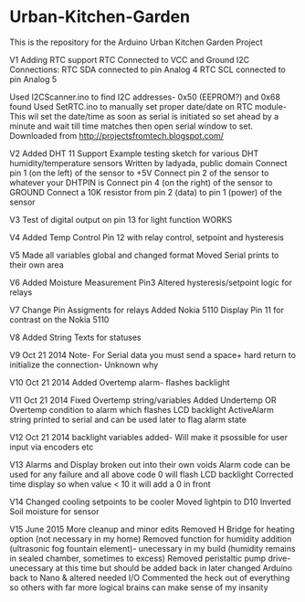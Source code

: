 # Urban-Kitchen-Garden
This is the repository for the Arduino Urban Kitchen Garden Project

V1
 Adding RTC support
 RTC Connected to VCC and Ground
 I2C Connections:
 RTC SDA connected to pin Analog 4
 RTC SCL connected to pin Analog 5

Used I2CScanner.ino to find I2C addresses- 0x50 (EEPROM?)  and 0x68 found
Used SetRTC.ino to manually set proper date/date on RTC module- This wil set the date/time as soon as serial 
is initiated so set ahead by a minute and wait till time matches then open serial window to set.
Downloaded from http://projectsfromtech.blogspot.com/

V2 Added DHT 11 Support 
Example testing sketch for various DHT humidity/temperature sensors
Written by ladyada, public domain
Connect pin 1 (on the left) of the sensor to +5V
Connect pin 2 of the sensor to whatever your DHTPIN is
Connect pin 4 (on the right) of the sensor to GROUND
Connect a 10K resistor from pin 2 (data) to pin 1 (power) of the sensor

V3 Test of digital output on pin 13 for light function WORKS

V4 Added Temp Control Pin 12 with relay control, setpoint and hysteresis

V5 Made all variables global and changed format
Moved Serial prints to their own area

V6 Added Moisture Measurement Pin3
Altered hysteresis/setpoint logic for relays

V7 Change Pin Assigments for relays 
Added Nokia 5110 Display
Pin 11 for contrast on the Nokia 5110

V8 Added String Texts for statuses

V9 Oct 21 2014
Note- For Serial data you must send a space+ hard return to initialize the connection- Unknown why

V10 Oct 21 2014
Added Overtemp alarm- flashes backlight

V11 Oct 21 2014
Fixed Overtemp string/variables
Added Undertemp OR Overtemp condition to alarm which flashes LCD backlight
ActiveAlarm string printed to serial and can be used later to flag alarm state

V12 Oct 21 2014
backlight variables added- Will make it psossible for user input via encoders etc

V13
Alarms and Display broken out into their own voids
Alarm code can be used for any failure and all above code 0 will flash LCD backlight
Corrected time display so when value < 10 it will add a 0 in front

V14 Changed cooling setpoints to be cooler
Moved lightpin to D10
Inverted Soil moisture for sensor

V15 June 2015 
More cleanup and minor edits
Removed H Bridge for heating option (not necessary in my home)
Removed function for humidity addition (ultrasonic fog fountain element)- unecessary in my build (humidity remains in sealed chamber, sometimes to excess)
Removed peristaltic pump drive- unecessary at this time but should be added back in later
changed Arduino back to Nano & altered needed I/O
Commented the heck out of everything so others with far more logical brains can make sense of my insanity